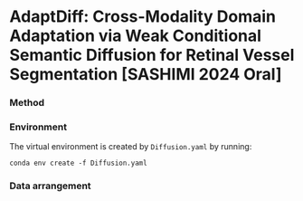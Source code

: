 # AdaptDiff: Cross-Modality Domain Adaptation via Weak Conditional Semantic Diffusion for Retinal Vessel Segmentation [SASHIMI 2024 Oral]

### Method

### Environment
The virtual environment is created by `Diffusion.yaml` by running: 
```
conda env create -f Diffusion.yaml
```

### Data arrangement


